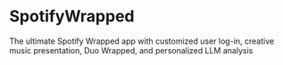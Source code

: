 # SpotifyWrapped
The ultimate Spotify Wrapped app with customized user log-in, creative music presentation, Duo Wrapped, and personalized LLM analysis
